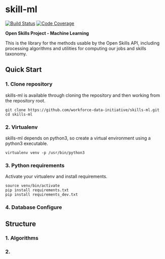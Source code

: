 skill-ml
=========

[![Build Status](https://travis-ci.org/workforce-data-initiative/skills-ml.svg?branch=master)](https://travis-ci.org/workforce-data-initiative/skills-ml)
[![Code Coverage](https://codecov.io/gh/workforce-data-initiative/skills-ml/branch/master/graph/badge.svg)](https://codecov.io/gh/workforce-data-initiative/skills-ml)

**Open Skills Project - Machine Learning**

This is the library for the methods usable by the Open Skills API, including processing algorithms and utilities for computing our jobs and skills taxonomy.



Quick Start
-----------
### 1. Clone repository
skills-ml is available through cloning the repository and then working from the repository root.

    git clone https://github.com/workforce-data-initiative/skills-ml.git 
    cd skills-ml 

### 2. Virtualenv
skills-ml depends on python3, so create a virtual environment using a python3 executable.

    virtualenv venv -p /usr/bin/python3
    
### 3. Python requirements
Activate your virtualenv and install requirements.

	source venv/bin/activate 
	pip install requirements.txt 
	pip install requirements_dev.txt

### 4. Database Configure


Structure
----------
### 1. Algorithms

### 2. 